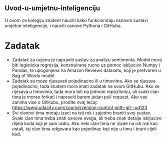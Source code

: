 ## Uvod-u-umjetnu-inteligenciju ##

U ovom ce kolegiju student nauciti kako funkcioniraju osnovni sustavi umjetne inteligencije, i nauciti osnove Pythona i GitHuba.

# Zadatak #
* Zadatak za ocjenu je napraviti sustav za analizu sentimenta. Model mora biti logisticka regresija, konstruirana rucno uz pomoc iskljucivo Numpy i Pandas, te upogonjena na Amazon Reviews datasetu, koji je pretvoren u Bag of Words model.
* Zadatak se moze rijesavati pojedinacno ili u timovima. Ako se rijesava pojedinacno, tada student mora imati zadatak na svom GitHubu. Ako se rijesava u timovima, tada mora biti na jednom repozitoriju, ali svaki clan tima je morao forkati i napraviti barem jedan pull request. Ako vas zanima vise o GitHubu, prodite ovaj tecaj: https://www.udacity.com/course/version-control-with-git--ud123
* Svi clanovi tima moraju izaci na isti rok i zajedno braniti svoj sustav. Svaki clan tima treba znati osnove svega, ali treba znati detalje iskljucivo dijela koda koji je sam radio. Ako neki clan tima ne izade na isti rok kao ostali, taj clan tima odgovara kao pojedinac koji nije u timu i brani cijeli kod.
